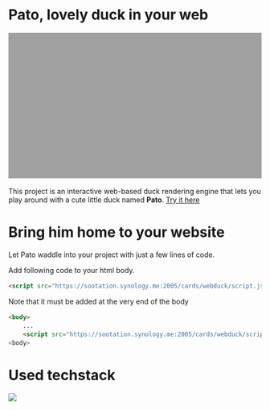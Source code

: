 # Pato, lovely duck in your web

![showcase gif](./public/showcase.gif)

This project is an interactive web-based duck rendering engine that lets you play around with a cute little duck named **Pato**. [Try it here](https://moderator11.github.io/Pato/)

# Bring him home to your website

Let Pato waddle into your project with just a few lines of code.

Add following code to your html body.

```html
<script src="https://sootation.synology.me:2005/cards/webduck/script.js"><script>
```

Note that it must be added at the very end of the body

```html
<body>
    ...
    <script src="https://sootation.synology.me:2005/cards/webduck/script.js"><script>
<body>
```

# Used techstack

 <img src="https://img.shields.io/badge/javascript-F7DF1E?style=for-the-badge&logo=javascript&logoColor=black">
